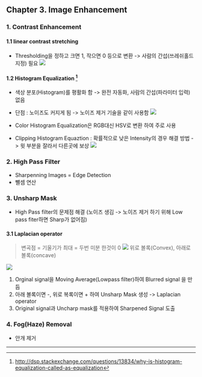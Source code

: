 ## Chapter 3. Image Enhancement

### 1. Contrast Enhancement

#### 1.1 linear contrast stretching
* Thresholding을 정하고 크면 1, 작으면 0 등으로 변환 -> 사람의 간섭(쓰레쉬홀드 지정) 필요
![](https://thilinasameera.files.wordpress.com/2011/03/clip_image002.gif)

#### 1.2 Histogram Equalization [^1] 
* 색상 분포(Histogram)를 평활화 함 -> 완전 자동화, 사람의 간섭(파라미터 입력) 없음
* 단점 : 노이즈도 커지게 됨 -> 노이즈 제거 기술을 같이 사용함
![](http://www.cs.utah.edu/~jfishbau/improc/project2/images/crowd_hist_compare.png)

* Color Histogram Equalization은 RGB대신 HSV로 변환 하여 주로 사용

* Clipping Histogram Equaztion : 확률적으로 낮은 Intensity의 경우 해결 방법 -> 윗 부분을 잘라서 다른곳에 보상
![](https://upload.wikimedia.org/wikipedia/commons/thumb/5/5f/Clahe-redist.svg/300px-Clahe-redist.svg.png)



### 2. High Pass Filter
* Sharpenning Images = Edge Detection 
* 뺄셈 연산 


### 3. Unsharp Mask
* High Pass filter의 문제점 해결 
  (노이즈 생김 -> 노이즈 제거 하기 위해 Low pass fiter하면 Sharp가 없어짐) 

#### 3.1 Laplacian operator 

> 변곡점 = 기울기가 최대 = 두번 미분 한것이 0
> ![](http://docs.opencv.org/2.4/_images/Laplace_Operator_Tutorial_Theory_ddIntensity.jpg)
> 위로 볼록(Convex), 아래로 볼록(concave)

![](http://nullprogram.com/img/sharpen/example.png)

1. Orginal signal을 Moving Average(Lowpass filter)하여 Blurred signal 을 만듬 
2. 아래 볼록이면 -, 위로 복록이면 + 하여 Unsharp Mask 생성 -> Laplacian operator
3. Original signal과 Uncharp mask를 적용하여 Sharpened Signal 도출 


### 4. Fog(Haze) Removal
* 안개 제거 






---
[^1]: http://dsp.stackexchange.com/questions/13834/why-is-histogram-equalization-called-as-equalization